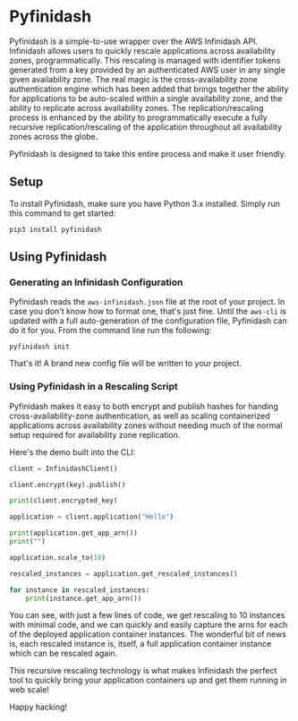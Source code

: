 # Pyfinidash #

Pyfinidash is a simple-to-use wrapper over the AWS Infinidash API. Infinidash allows users to quickly rescale applications across availability zones, programmatically. This rescaling is managed with identifier tokens generated from a key provided by an authenticated AWS user in any single given availability zone. The real magic is the cross-availability zone authentication engine which has been added that brings together the ability for applications to be auto-scaled within a single availability zone, and the ability to replicate across availability zones. The replication/rescaling process is enhanced by the ability to programmatically execute a fully recursive replication/rescaling of the application throughout all availability zones across the globe.

Pyfinidash is designed to take this entire process and make it user friendly.

## Setup ##

To install Pyfinidash, make sure you have Python 3.x installed. Simply run this command to get started:

`pip3 install pyfinidash`

## Using Pyfinidash ##

### Generating an Infinidash Configuration ###

Pyfinidash reads the `aws-infinidash.json` file at the root of your project. In case you don't know how to format one, that's just fine. Until the `aws-cli` is updated with a full auto-generation of the configuration file, Pyfinidash can do it for you. From the command line run the following:

`pyfinidash init`

That's it! A brand new config file will be written to your project.

### Using Pyfinidash in a Rescaling Script ###

Pyfinidash makes it easy to both encrypt and publish hashes for handing cross-availability-zone authentication, as well as scaling containerized applications across availability zones without needing much of the normal setup required for availability zone replication.

Here's the demo built into the CLI:

```python
client = InfinidashClient()

client.encrypt(key).publish()

print(client.encrypted_key)

application = client.application("Hello")

print(application.get_app_arn())
print("")

application.scale_to(10)

rescaled_instances = application.get_rescaled_instances()

for instance in rescaled_instances:
    print(instance.get_app_arn())
```

You can see, with just a few lines of code, we get rescaling to 10 instances with minimal code, and we can quickly and easily capture the arns for each of the deployed application container instances. The wonderful bit of news is, each rescaled instance is, itself, a full application container instance which can be rescaled again.

This recursive rescaling technology is what makes Infinidash the perfect tool to quickly bring your application containers up and get them running in web scale!

Happy hacking!